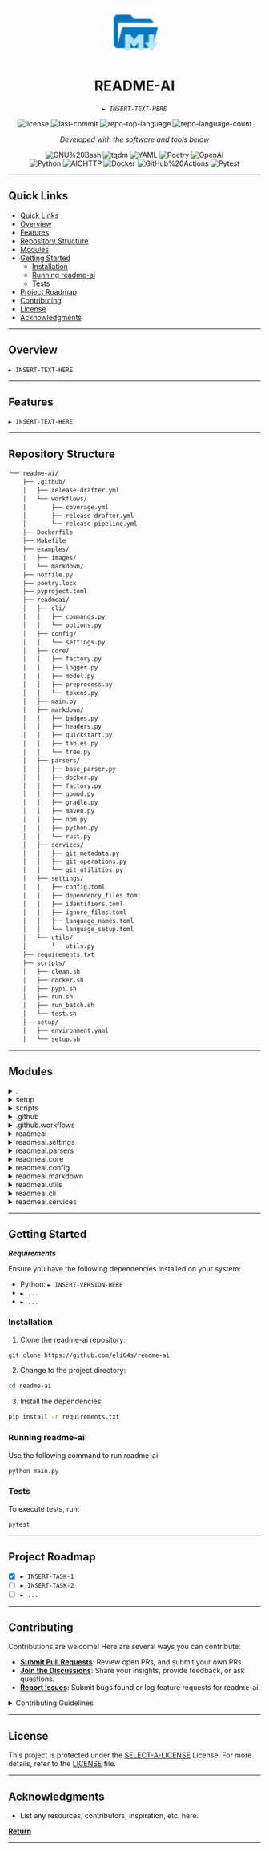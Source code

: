 <div align="center">
<p align="center">
  <img src="https://raw.githubusercontent.com/PKief/vscode-material-icon-theme/ec559a9f6bfd399b82bb44393651661b08aaf7ba/icons/folder-markdown-open.svg" width="100" />
</p>
<p align="center">
    <h1 align="center">README-AI</h1>
</p>
<p align="center">
    <em><code>► INSERT-TEXT-HERE</code></em>
</p>
<p align="center">
	<img src="https://img.shields.io/github/license/eli64s/readme-ai?style=flat" alt="license">
	<img src="https://img.shields.io/github/last-commit/eli64s/readme-ai?style=flat" alt="last-commit">
	<img src="https://img.shields.io/github/languages/top/eli64s/readme-ai?style=flat" alt="repo-top-language">
	<img src="https://img.shields.io/github/languages/count/eli64s/readme-ai?style=flat" alt="repo-language-count">
<p>
<p align="center">
    <em>Developed with the software and tools below</em>
</p>
<p align="center">
	<img src="https://img.shields.io/badge/GNU%20Bash-4EAA25.svg?style=flat-square&logo=GNU-Bash&logoColor=white" alt="GNU%20Bash">
	<img src="https://img.shields.io/badge/tqdm-FFC107.svg?style=flat-square&logo=tqdm&logoColor=black" alt="tqdm">
	<img src="https://img.shields.io/badge/YAML-CB171E.svg?style=flat-square&logo=YAML&logoColor=white" alt="YAML">
	<img src="https://img.shields.io/badge/Poetry-60A5FA.svg?style=flat-square&logo=Poetry&logoColor=white" alt="Poetry">
	<img src="https://img.shields.io/badge/OpenAI-412991.svg?style=flat-square&logo=OpenAI&logoColor=white" alt="OpenAI">
	<br>
	<img src="https://img.shields.io/badge/Python-3776AB.svg?style=flat-square&logo=Python&logoColor=white" alt="Python">
	<img src="https://img.shields.io/badge/AIOHTTP-2C5BB4.svg?style=flat-square&logo=AIOHTTP&logoColor=white" alt="AIOHTTP">
	<img src="https://img.shields.io/badge/Docker-2496ED.svg?style=flat-square&logo=Docker&logoColor=white" alt="Docker">
	<img src="https://img.shields.io/badge/GitHub%20Actions-2088FF.svg?style=flat-square&logo=GitHub-Actions&logoColor=white" alt="GitHub%20Actions">
	<img src="https://img.shields.io/badge/Pytest-0A9EDC.svg?style=flat-square&logo=Pytest&logoColor=white" alt="Pytest"></p>
</div>
<hr>

##  Quick Links
- [Quick Links](#quick-links)
- [Overview](#overview)
- [Features](#features)
- [Repository Structure](#repository-structure)
- [Modules](#modules)
- [Getting Started](#getting-started)
  - [Installation](#installation)
  - [Running readme-ai](#running-readme-ai)
  - [Tests](#tests)
- [Project Roadmap](#project-roadmap)
- [Contributing](#contributing)
- [License](#license)
- [Acknowledgments](#acknowledgments)

---

##  Overview

<code>► INSERT-TEXT-HERE</code>

---

##  Features

<code>► INSERT-TEXT-HERE</code>

---

##  Repository Structure

```sh
└── readme-ai/
    ├── .github/
    │   ├── release-drafter.yml
    │   └── workflows/
    │       ├── coverage.yml
    │       ├── release-drafter.yml
    │       └── release-pipeline.yml
    ├── Dockerfile
    ├── Makefile
    ├── examples/
    │   ├── images/
    │   └── markdown/
    ├── noxfile.py
    ├── poetry.lock
    ├── pyproject.toml
    ├── readmeai/
    │   ├── cli/
    │   │   ├── commands.py
    │   │   └── options.py
    │   ├── config/
    │   │   └── settings.py
    │   ├── core/
    │   │   ├── factory.py
    │   │   ├── logger.py
    │   │   ├── model.py
    │   │   ├── preprocess.py
    │   │   └── tokens.py
    │   ├── main.py
    │   ├── markdown/
    │   │   ├── badges.py
    │   │   ├── headers.py
    │   │   ├── quickstart.py
    │   │   ├── tables.py
    │   │   └── tree.py
    │   ├── parsers/
    │   │   ├── base_parser.py
    │   │   ├── docker.py
    │   │   ├── factory.py
    │   │   ├── gomod.py
    │   │   ├── gradle.py
    │   │   ├── maven.py
    │   │   ├── npm.py
    │   │   ├── python.py
    │   │   └── rust.py
    │   ├── services/
    │   │   ├── git_metadata.py
    │   │   ├── git_operations.py
    │   │   └── git_utilities.py
    │   ├── settings/
    │   │   ├── config.toml
    │   │   ├── dependency_files.toml
    │   │   ├── identifiers.toml
    │   │   ├── ignore_files.toml
    │   │   ├── language_names.toml
    │   │   └── language_setup.toml
    │   └── utils/
    │       └── utils.py
    ├── requirements.txt
    ├── scripts/
    │   ├── clean.sh
    │   ├── docker.sh
    │   ├── pypi.sh
    │   ├── run.sh
    │   ├── run_batch.sh
    │   └── test.sh
    ├── setup/
    │   ├── environment.yaml
    │   └── setup.sh

```

---

##  Modules

<details closed><summary>.</summary>

| File                                                                               | Summary                         |
| ---                                                                                | ---                             |
| [requirements.txt](https://github.com/eli64s/readme-ai/blob/main/requirements.txt) | <code>► INSERT-TEXT-HERE</code> |
| [Dockerfile](https://github.com/eli64s/readme-ai/blob/main/Dockerfile)             | <code>► INSERT-TEXT-HERE</code> |
| [Makefile](https://github.com/eli64s/readme-ai/blob/main/Makefile)                 | <code>► INSERT-TEXT-HERE</code> |
| [pyproject.toml](https://github.com/eli64s/readme-ai/blob/main/pyproject.toml)     | <code>► INSERT-TEXT-HERE</code> |
| [poetry.lock](https://github.com/eli64s/readme-ai/blob/main/poetry.lock)           | <code>► INSERT-TEXT-HERE</code> |
| [noxfile.py](https://github.com/eli64s/readme-ai/blob/main/noxfile.py)             | <code>► INSERT-TEXT-HERE</code> |

</details>

<details closed><summary>setup</summary>

| File                                                                                     | Summary                         |
| ---                                                                                      | ---                             |
| [setup.sh](https://github.com/eli64s/readme-ai/blob/main/setup/setup.sh)                 | <code>► INSERT-TEXT-HERE</code> |
| [environment.yaml](https://github.com/eli64s/readme-ai/blob/main/setup/environment.yaml) | <code>► INSERT-TEXT-HERE</code> |

</details>

<details closed><summary>scripts</summary>

| File                                                                               | Summary                         |
| ---                                                                                | ---                             |
| [run_batch.sh](https://github.com/eli64s/readme-ai/blob/main/scripts/run_batch.sh) | <code>► INSERT-TEXT-HERE</code> |
| [pypi.sh](https://github.com/eli64s/readme-ai/blob/main/scripts/pypi.sh)           | <code>► INSERT-TEXT-HERE</code> |
| [run.sh](https://github.com/eli64s/readme-ai/blob/main/scripts/run.sh)             | <code>► INSERT-TEXT-HERE</code> |
| [clean.sh](https://github.com/eli64s/readme-ai/blob/main/scripts/clean.sh)         | <code>► INSERT-TEXT-HERE</code> |
| [test.sh](https://github.com/eli64s/readme-ai/blob/main/scripts/test.sh)           | <code>► INSERT-TEXT-HERE</code> |
| [docker.sh](https://github.com/eli64s/readme-ai/blob/main/scripts/docker.sh)       | <code>► INSERT-TEXT-HERE</code> |

</details>

<details closed><summary>.github</summary>

| File                                                                                             | Summary                         |
| ---                                                                                              | ---                             |
| [release-drafter.yml](https://github.com/eli64s/readme-ai/blob/main/.github/release-drafter.yml) | <code>► INSERT-TEXT-HERE</code> |

</details>

<details closed><summary>.github.workflows</summary>

| File                                                                                                         | Summary                         |
| ---                                                                                                          | ---                             |
| [coverage.yml](https://github.com/eli64s/readme-ai/blob/main/.github/workflows/coverage.yml)                 | <code>► INSERT-TEXT-HERE</code> |
| [release-pipeline.yml](https://github.com/eli64s/readme-ai/blob/main/.github/workflows/release-pipeline.yml) | <code>► INSERT-TEXT-HERE</code> |
| [release-drafter.yml](https://github.com/eli64s/readme-ai/blob/main/.github/workflows/release-drafter.yml)   | <code>► INSERT-TEXT-HERE</code> |

</details>

<details closed><summary>readmeai</summary>

| File                                                                      | Summary                         |
| ---                                                                       | ---                             |
| [main.py](https://github.com/eli64s/readme-ai/blob/main/readmeai/main.py) | <code>► INSERT-TEXT-HERE</code> |

</details>

<details closed><summary>readmeai.settings</summary>

| File                                                                                                           | Summary                         |
| ---                                                                                                            | ---                             |
| [ignore_files.toml](https://github.com/eli64s/readme-ai/blob/main/readmeai/settings/ignore_files.toml)         | <code>► INSERT-TEXT-HERE</code> |
| [language_names.toml](https://github.com/eli64s/readme-ai/blob/main/readmeai/settings/language_names.toml)     | <code>► INSERT-TEXT-HERE</code> |
| [identifiers.toml](https://github.com/eli64s/readme-ai/blob/main/readmeai/settings/identifiers.toml)           | <code>► INSERT-TEXT-HERE</code> |
| [config.toml](https://github.com/eli64s/readme-ai/blob/main/readmeai/settings/config.toml)                     | <code>► INSERT-TEXT-HERE</code> |
| [dependency_files.toml](https://github.com/eli64s/readme-ai/blob/main/readmeai/settings/dependency_files.toml) | <code>► INSERT-TEXT-HERE</code> |
| [language_setup.toml](https://github.com/eli64s/readme-ai/blob/main/readmeai/settings/language_setup.toml)     | <code>► INSERT-TEXT-HERE</code> |

</details>

<details closed><summary>readmeai.parsers</summary>

| File                                                                                            | Summary                         |
| ---                                                                                             | ---                             |
| [gomod.py](https://github.com/eli64s/readme-ai/blob/main/readmeai/parsers/gomod.py)             | <code>► INSERT-TEXT-HERE</code> |
| [factory.py](https://github.com/eli64s/readme-ai/blob/main/readmeai/parsers/factory.py)         | <code>► INSERT-TEXT-HERE</code> |
| [docker.py](https://github.com/eli64s/readme-ai/blob/main/readmeai/parsers/docker.py)           | <code>► INSERT-TEXT-HERE</code> |
| [npm.py](https://github.com/eli64s/readme-ai/blob/main/readmeai/parsers/npm.py)                 | <code>► INSERT-TEXT-HERE</code> |
| [gradle.py](https://github.com/eli64s/readme-ai/blob/main/readmeai/parsers/gradle.py)           | <code>► INSERT-TEXT-HERE</code> |
| [base_parser.py](https://github.com/eli64s/readme-ai/blob/main/readmeai/parsers/base_parser.py) | <code>► INSERT-TEXT-HERE</code> |
| [python.py](https://github.com/eli64s/readme-ai/blob/main/readmeai/parsers/python.py)           | <code>► INSERT-TEXT-HERE</code> |
| [maven.py](https://github.com/eli64s/readme-ai/blob/main/readmeai/parsers/maven.py)             | <code>► INSERT-TEXT-HERE</code> |
| [rust.py](https://github.com/eli64s/readme-ai/blob/main/readmeai/parsers/rust.py)               | <code>► INSERT-TEXT-HERE</code> |

</details>

<details closed><summary>readmeai.core</summary>

| File                                                                                       | Summary                         |
| ---                                                                                        | ---                             |
| [preprocess.py](https://github.com/eli64s/readme-ai/blob/main/readmeai/core/preprocess.py) | <code>► INSERT-TEXT-HERE</code> |
| [tokens.py](https://github.com/eli64s/readme-ai/blob/main/readmeai/core/tokens.py)         | <code>► INSERT-TEXT-HERE</code> |
| [logger.py](https://github.com/eli64s/readme-ai/blob/main/readmeai/core/logger.py)         | <code>► INSERT-TEXT-HERE</code> |
| [factory.py](https://github.com/eli64s/readme-ai/blob/main/readmeai/core/factory.py)       | <code>► INSERT-TEXT-HERE</code> |
| [model.py](https://github.com/eli64s/readme-ai/blob/main/readmeai/core/model.py)           | <code>► INSERT-TEXT-HERE</code> |

</details>

<details closed><summary>readmeai.config</summary>

| File                                                                                     | Summary                         |
| ---                                                                                      | ---                             |
| [settings.py](https://github.com/eli64s/readme-ai/blob/main/readmeai/config/settings.py) | <code>► INSERT-TEXT-HERE</code> |

</details>

<details closed><summary>readmeai.markdown</summary>

| File                                                                                           | Summary                         |
| ---                                                                                            | ---                             |
| [tree.py](https://github.com/eli64s/readme-ai/blob/main/readmeai/markdown/tree.py)             | <code>► INSERT-TEXT-HERE</code> |
| [badges.py](https://github.com/eli64s/readme-ai/blob/main/readmeai/markdown/badges.py)         | <code>► INSERT-TEXT-HERE</code> |
| [tables.py](https://github.com/eli64s/readme-ai/blob/main/readmeai/markdown/tables.py)         | <code>► INSERT-TEXT-HERE</code> |
| [headers.py](https://github.com/eli64s/readme-ai/blob/main/readmeai/markdown/headers.py)       | <code>► INSERT-TEXT-HERE</code> |
| [quickstart.py](https://github.com/eli64s/readme-ai/blob/main/readmeai/markdown/quickstart.py) | <code>► INSERT-TEXT-HERE</code> |

</details>

<details closed><summary>readmeai.utils</summary>

| File                                                                              | Summary                         |
| ---                                                                               | ---                             |
| [utils.py](https://github.com/eli64s/readme-ai/blob/main/readmeai/utils/utils.py) | <code>► INSERT-TEXT-HERE</code> |

</details>

<details closed><summary>readmeai.cli</summary>

| File                                                                                  | Summary                         |
| ---                                                                                   | ---                             |
| [options.py](https://github.com/eli64s/readme-ai/blob/main/readmeai/cli/options.py)   | <code>► INSERT-TEXT-HERE</code> |
| [commands.py](https://github.com/eli64s/readme-ai/blob/main/readmeai/cli/commands.py) | <code>► INSERT-TEXT-HERE</code> |

</details>

<details closed><summary>readmeai.services</summary>

| File                                                                                                   | Summary                         |
| ---                                                                                                    | ---                             |
| [git_utilities.py](https://github.com/eli64s/readme-ai/blob/main/readmeai/services/git_utilities.py)   | <code>► INSERT-TEXT-HERE</code> |
| [git_operations.py](https://github.com/eli64s/readme-ai/blob/main/readmeai/services/git_operations.py) | <code>► INSERT-TEXT-HERE</code> |
| [git_metadata.py](https://github.com/eli64s/readme-ai/blob/main/readmeai/services/git_metadata.py)     | <code>► INSERT-TEXT-HERE</code> |

</details>

---

##  Getting Started

***Requirements***

Ensure you have the following dependencies installed on your system:

* Python: `► INSERT-VERSION-HERE`
* `► ...`
* `► ...`

###  Installation

1. Clone the readme-ai repository:
```sh
git clone https://github.com/eli64s/readme-ai
```

2. Change to the project directory:
```sh
cd readme-ai
```

3. Install the dependencies:
```sh
pip install -r requirements.txt
```

###  Running readme-ai
Use the following command to run readme-ai:
```sh
python main.py
```

###  Tests
To execute tests, run:
```sh
pytest
```

---

##  Project Roadmap

- [X] `► INSERT-TASK-1`
- [ ] `► INSERT-TASK-2`
- [ ] `► ...`

---

##  Contributing

Contributions are welcome! Here are several ways you can contribute:

- **[Submit Pull Requests](https://github.com/eli64s/readme-ai/blob/main/CONTRIBUTING.md)**: Review open PRs, and submit your own PRs.
- **[Join the Discussions](https://github.com/eli64s/readme-ai/discussions)**: Share your insights, provide feedback, or ask questions.
- **[Report Issues](https://github.com/eli64s/readme-ai/issues)**: Submit bugs found or log feature requests for readme-ai.

<details closed>
<summary>Contributing Guidelines</summary>

1. **Fork the Repository**: Start by forking the project repository to your GitHub account.
2. **Clone Locally**: Clone the forked repository to your local machine using a Git client.
   ```sh
   git clone <your-forked-repo-url>
   ```
3. **Create a New Branch**: Always work on a new branch, giving it a descriptive name.
   ```sh
   git checkout -b new-feature-x
   ```
4. **Make Your Changes**: Develop and test your changes locally.
5. **Commit Your Changes**: Commit with a clear and concise message describing your updates.
   ```sh
   git commit -m 'Implemented new feature x.'
   ```
6. **Push to GitHub**: Push the changes to your forked repository.
   ```sh
   git push origin new-feature-x
   ```
7. **Submit a Pull Request**: Create a PR against the original project repository. Clearly describe the changes and their motivations.

Once your PR is reviewed and approved, it will be merged into the main branch.

</details>

---

##  License

This project is protected under the [SELECT-A-LICENSE](https://choosealicense.com/licenses) License. For more details, refer to the [LICENSE](https://choosealicense.com/licenses/) file.

---

##  Acknowledgments

- List any resources, contributors, inspiration, etc. here.

[**Return**](#-quick-links)

---
